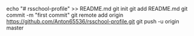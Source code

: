 echo "# rsschool-profile" >> README.md
git init
git add README.md
git commit -m "first commit"
git remote add origin https://github.com/Anton65536/rsschool-profile.git
git push -u origin master


